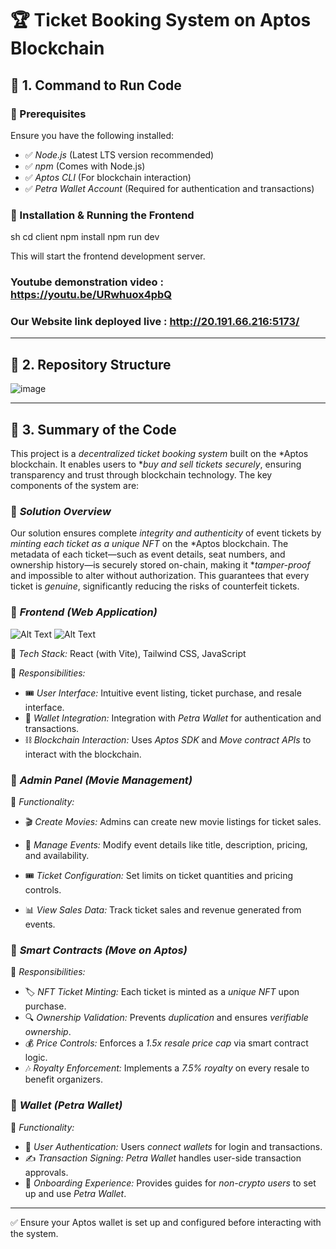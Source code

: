 # 🏆 Ticket Booking System on Aptos Blockchain

## 📌 1. Command to Run Code

### 🔹 Prerequisites
Ensure you have the following installed:
- ✅ *Node.js* (Latest LTS version recommended)
- ✅ *npm* (Comes with Node.js)
- ✅ *Aptos CLI* (For blockchain interaction)
- ✅ *Petra Wallet Account* (Required for authentication and transactions)

### 🚀 Installation & Running the Frontend
sh
cd client
npm install
npm run dev

This will start the frontend development server.

### Youtube demonstration video : https://youtu.be/URwhuox4pbQ
### Our Website link deployed live : http://20.191.66.216:5173/

---

## 📂 2. Repository Structure
![image](https://github.com/user-attachments/assets/ed4fd6b8-ef48-45c2-b448-05c179127acd)


---

## 📝 3. Summary of the Code
This project is a *decentralized ticket booking system* built on the *Aptos blockchain. It enables users to **buy and sell tickets securely*, ensuring transparency and trust through blockchain technology. The key components of the system are:

### 🔹 *Solution Overview*
Our solution ensures complete *integrity and authenticity* of event tickets by *minting each ticket as a unique NFT* on the *Aptos blockchain. The metadata of each ticket—such as event details, seat numbers, and ownership history—is securely stored on-chain, making it **tamper-proof* and impossible to alter without authorization. This guarantees that every ticket is *genuine*, significantly reducing the risks of counterfeit tickets.

### 🎨 *Frontend (Web Application)*

![Alt Text](https://github.com/RandomYapper/CryptoKnights/blob/main/image_assets/home.jpeg)
![Alt Text](https://github.com/RandomYapper/CryptoKnights/blob/main/image_assets/Dashboard.jpeg)

📌 *Tech Stack:* React (with Vite), Tailwind CSS, JavaScript

🔹 *Responsibilities:*
- 🎟️ *User Interface:* Intuitive event listing, ticket purchase, and resale interface.
- 🔗 *Wallet Integration:* Integration with *Petra Wallet* for authentication and transactions.
- ⛓️ *Blockchain Interaction:* Uses *Aptos SDK* and *Move contract APIs* to interact with the blockchain.


### 🔑 *Admin Panel (Movie Management)*

🔹 *Functionality:*
- 🎬 *Create Movies:* Admins can create new movie listings for ticket sales.

- 📝 *Manage Events:* Modify event details like title, description, pricing, and availability.

- 🎟 *Ticket Configuration:* Set limits on ticket quantities and pricing controls.

- 📊 *View Sales Data:* Track ticket sales and revenue generated from events.

### 🔗 *Smart Contracts (Move on Aptos)*
🔹 *Responsibilities:*
- 🏷 *NFT Ticket Minting:* Each ticket is minted as a *unique NFT* upon purchase.
- 🔍 *Ownership Validation:* Prevents *duplication* and ensures *verifiable ownership*.
- 💰 *Price Controls:* Enforces a *1.5x resale price cap* via smart contract logic.
- 🎶 *Royalty Enforcement:* Implements a *7.5% royalty* on every resale to benefit organizers.

### 🔑 *Wallet (Petra Wallet)*
🔹 *Functionality:*
- 🔐 *User Authentication:* Users *connect wallets* for login and transactions.
- ✍️ *Transaction Signing:* *Petra Wallet* handles user-side transaction approvals.
- 📖 *Onboarding Experience:* Provides guides for *non-crypto users* to set up and use *Petra Wallet*.

---

✅ Ensure your Aptos wallet is set up and configured before interacting with the system.
